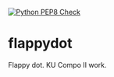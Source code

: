 [![Python PEP8 Check](https://github.com/sirateek/flappydot/actions/workflows/pep8.yml/badge.svg)](https://github.com/sirateek/flappydot/actions/workflows/pep8.yml)

# flappydot
Flappy dot. KU Compo II work.
